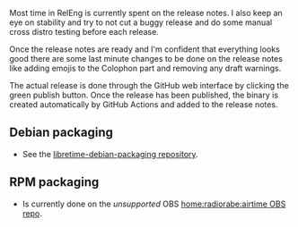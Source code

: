 Most time in RelEng is currently spent on the release notes. I also keep an eye on stability and try to not cut a buggy release and do some manual cross distro testing before each release.

Once the release notes are ready and I'm confident that everything looks good there are some last minute changes to be done on the release notes like adding emojis to the Colophon part and removing any draft warnings.

The actual release is done through the GitHub web interface by clicking the green publish button. Once the release has been published, the binary is created automatically by GitHub Actions and added to the release notes.

## Debian packaging
* See the [libretime-debian-packaging repository](https://github.com/LibreTime/libretime-debian-packaging).

## RPM packaging
* Is currently done on the *unsupported* OBS [home:radiorabe:airtime OBS repo](https://build.opensuse.org/project/show/home:radiorabe:airtime).
